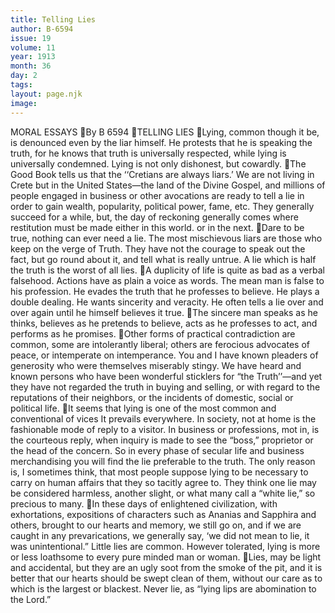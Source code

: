 ```yaml
---
title: Telling Lies
author: B-6594
issue: 19
volume: 11
year: 1913
month: 36
day: 2
tags:
layout: page.njk
image:
---
```

MORAL ESSAYS By B 6594 TELLING LIES Lying, common though it be, is denounced even by the liar himself. He protests that he is speaking the truth, for he knows that truth is universally respected, while lying is universally condemned. Lying is not only dishonest, but cowardly. The Good Book tells us that the ‘‘Cretians are always liars.’ We are not living in Crete but in the United States—the land of the Divine Gospel, and millions of people engaged in business or other avocations are ready to tell a lie in order to gain wealth, popularity, political power, fame, etc. They generally succeed for a while, but, the day of reckoning generally comes where restitution must be made either in this world. or in the next. Dare to be true, nothing can ever need a lie. The most mischievous liars are those who keep on the verge of Truth. They have not the courage to speak out the fact, but go round about it, and tell what is really untrue. A lie which is half the truth is the worst of all lies. A duplicity of life is quite as bad as a verbal falsehood. Actions have as plain a voice as words. The mean man is false to his profession. He evades the truth that he professes to believe. He plays a double dealing. He wants sincerity and veracity. He often tells a lie over and over again until he himself believes it true. The sincere man speaks as he thinks, believes as he pretends to believe, acts as he professes to act, and performs as he promises. Other forms of practical contradiction are common, some are intolerantly liberal; others are ferocious advocates of peace, or intemperate on intemperance. You and I have known pleaders of generosity who were themselves miserably stingy. We have heard and known persons who have been wonderful sticklers for “the Truth’’—and yet they have not regarded the truth in buying and selling, or with regard to the reputations of their neighbors, or the incidents of domestic, social or political life. It seems that lying is one of the most common and conventional of vices It prevails everywhere. In society, not at home is the fashionable mode of reply to a visitor. In business or professions, mot in, is the courteous reply, when inquiry is made to see the “boss,” proprietor or the head of the concern. So in every phase of secular life and business merchandising you will find the lie preferable to the truth. The only reason is, I sometimes think, that most people suppose lying to be necessary to carry on human affairs that they so tacitly agree to. They think one lie may be considered harmless, another slight, or what many call a “white lie,” so precious to many. In these days of enlightened civilization, with exhortations, expositions of characters such as Ananias and Sapphira and others, brought to our hearts and memory, we still go on, and if we are caught in any prevarications, we generally say, ‘we did not mean to lie, it was unintentional.” Little lies are common. However tolerated, lying is more or less loathsome to every pure minded man or woman. Lies, may be light and accidental, but they are an ugly soot from the smoke of the pit, and it is better that our hearts should be swept clean of them, without our care as to which is the largest or blackest. Never lie, as “lying lips are abomination to the Lord.” 
